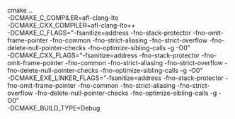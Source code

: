 cmake .. \
    -DCMAKE_C_COMPILER=afl-clang-lto \
    -DCMAKE_CXX_COMPILER=afl-clang-lto++ \
    -DCMAKE_C_FLAGS="-fsanitize=address -fno-stack-protector -fno-omit-frame-pointer -fno-common -fno-strict-aliasing -fno-strict-overflow -fno-delete-null-pointer-checks -fno-optimize-sibling-calls -g -O0" \
    -DCMAKE_CXX_FLAGS="-fsanitize=address -fno-stack-protector -fno-omit-frame-pointer -fno-common -fno-strict-aliasing -fno-strict-overflow -fno-delete-null-pointer-checks -fno-optimize-sibling-calls -g -O0" \
    -DCMAKE_EXE_LINKER_FLAGS="-fsanitize=address -fno-stack-protector -fno-omit-frame-pointer -fno-common -fno-strict-aliasing -fno-strict-overflow -fno-delete-null-pointer-checks -fno-optimize-sibling-calls -g -O0" \
    -DCMAKE_BUILD_TYPE=Debug